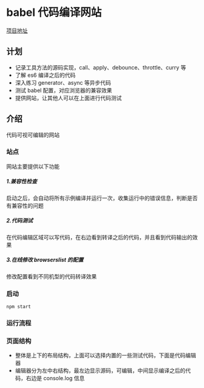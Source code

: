 # babel 代码编译网站

[项目地址](https://github.com/104gogo/es6-test)

## 计划
- 记录工具方法的源码实现，call、apply、debounce、throttle、curry 等
- 了解 es6 编译之后的代码
- 深入练习 generator、async 等异步代码
- 测试 babel 配置，对应浏览器的兼容效果
- 提供网站，让其他人可以在上面进行代码测试

## 介绍
代码可视可编辑的网站

### 站点
网站主要提供以下功能
##### 1.兼容性检查
启动之后，会自动将所有示例编译并运行一次，收集运行中的错误信息，判断是否有兼容性的问题

##### 2.代码测试
在代码编辑区域可以写代码，在右边看到转译之后的代码，并且看到代码输出的效果

##### 3.在线修改 browserslist 的配置
修改配置看到不同机型的代码转译效果

### 启动
```
npm start
```

### 运行流程


### 页面结构
- 整体是上下的布局结构，上面可以选择内置的一些测试代码，下面是代码编辑器
- 编辑器分为左中右结构，最左边显示源码，可编辑，中间显示编译之后的代码，右边是 console.log 信息

